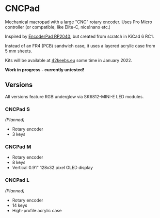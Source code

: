 # CNCPad
Mechanical macropad with a large "CNC" rotary encoder. Uses Pro Micro controller (or 
compatible, like Elite-C, nice!nano etc.)

Inspired by [EncoderPad RP2040](https://github.com/jpconstantineau/EncoderPad_RP2040),
but created from scratch in KiCad 6 RC1.

Instead of an FR4 (PCB) sandwich case, it uses a layered acrylic case from 5 mm sheets.

Kits will be available at [42keebs.eu](https://42keebs.eu/) some time in January 2022.

**Work in progress - currently untested!**

## Versions

All versions feature RGB underglow via SK6812-MINI-E LED modules.

### CNCPad S

_(Planned)_

* Rotary encoder
* 3 keys

### CNCPad M

* Rotary encoder
* 8 keys
* Vertical 0.91" 128x32 pixel OLED display

### CNCPad L

_(Planned)_

* Rotary encoder
* 14 keys
* High-profile acrylic case